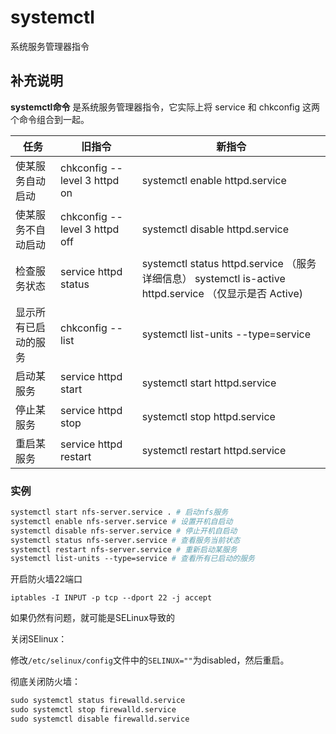 systemctl
===

系统服务管理器指令

## 补充说明

**systemctl命令** 是系统服务管理器指令，它实际上将 service 和 chkconfig 这两个命令组合到一起。

| 任务 | 旧指令 | 新指令 |
| ---- | ---- | ---- |
| 使某服务自动启动 | chkconfig --level 3 httpd on | systemctl enable httpd.service |
| 使某服务不自动启动 | chkconfig --level 3 httpd off | systemctl disable httpd.service |
| 检查服务状态 | service httpd status | systemctl status httpd.service （服务详细信息） systemctl is-active httpd.service （仅显示是否 Active) |
| 显示所有已启动的服务 | chkconfig --list | systemctl list-units --type=service |
| 启动某服务 | service httpd start | systemctl start httpd.service |
| 停止某服务 | service httpd stop | systemctl stop httpd.service |
| 重启某服务 | service httpd restart | systemctl restart httpd.service |

### 实例

```bash
systemctl start nfs-server.service . # 启动nfs服务
systemctl enable nfs-server.service # 设置开机自启动
systemctl disable nfs-server.service # 停止开机自启动
systemctl status nfs-server.service # 查看服务当前状态
systemctl restart nfs-server.service # 重新启动某服务
systemctl list-units --type=service # 查看所有已启动的服务
```

开启防火墙22端口

```
iptables -I INPUT -p tcp --dport 22 -j accept
```

如果仍然有问题，就可能是SELinux导致的

关闭SElinux：

修改`/etc/selinux/config`文件中的`SELINUX=""`为disabled，然后重启。

彻底关闭防火墙：

```bash
sudo systemctl status firewalld.service
sudo systemctl stop firewalld.service          
sudo systemctl disable firewalld.service
```


<!-- Linux命令行搜索引擎：https://jaywcjlove.github.io/linux-command/ -->
